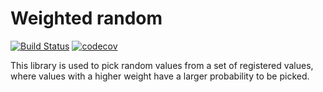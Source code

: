 # Weighted random

[![Build Status](https://travis-ci.org/FrankHouweling/weighted-random.svg?branch=master)](https://travis-ci.org/FrankHouweling/weighted-random)
[![codecov](https://codecov.io/gh/FrankHouweling/weighted-random/branch/master/graph/badge.svg)](https://codecov.io/gh/FrankHouweling/weighted-random)


This library is used to pick random values from a set of registered values, where values with a higher 
weight have a larger probability to be picked.